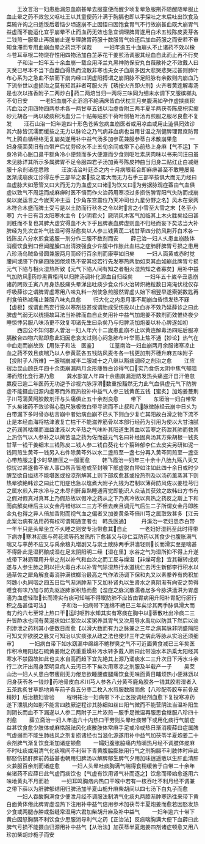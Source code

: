 <!-- { "loadSidebar": true } -->
　　王汝言治一妇患胎漏忽血崩甚晕去服童便而醒少顷复晕急服荆芥随醒随晕服止血止晕之药不效忽又呕吐王以其童便药汁满于胸膈也即以手探吐之末后吐出饮食及菜碗许询之曰适饭后着恼少顷遂崩不止因悟曰因饱食胃气不行故崩甚血既大崩胃气益虚而不能运化宜乎崩晕不止而血药无效也急宜调理脾胃遂用白术五钱陈皮麦芽各二钱煎一服晕止再服崩止遂专理脾胃药服十数服胃气始还后加血药服之而安若不审知食滞而专用血崩血晕之药岂不误哉
　　一妇年逾五十血崩乆不止诸药不效以橡斗苍耳草根二物烧存性用四物汤加白芷茅花干姜煎汤调服其经血自此而止再不行矣
　　子和治一妇年五十余血崩一载佥用泽兰丸黑神防保安丸白薇散补之不效戴人曰天癸巳尽本不当下血葢血得热而流散非寒也夫女子血崩多因大悲哭悲哭过甚则肺叶布心系为之急血不禁而下崩内经曰阴虚阳搏谓之崩阴脉不足阳脉有余数则内崩血乃下流举世以虚损治之莫有知其非者可服火齐【琇按火齐即火剂】火齐者黄连解毒汤是也次以拣香附子二两炒白药二两焙当归一两将三味同为细末水调下又服槟榔丸不旬日安
　　一老妇血崩不止滔滔不絶满床皆血伏枕三月矣腹满如孕作虚挟痰积汚血治之用四物四两参术各一两甘草五钱以治虚香附三两半夏半两茯苓陈皮枳实缩砂元胡各一两以破痰积汚血分二十贴毎贴煎干荷叶侧栢叶汤再煎服之服尽良愈不复发
　　汪石山治一妇年逾四十形色苍紫忽病血崩医者或用凉血或用止澁俱罔效诊其六脉皆沉濡而缓按之无力以脉论之乃气病非血病也当用甘温之剂健脾理胃庶防胃气上腾血循经络无复崩矣遂用补中益气汤多加参茋兼服参苓白术散崩果愈
　　一妇身瘦面黄旧有白带产后忧劳经水不止五旬余间或带下心前热上身麻【气不运】下身冷背心胀口鼻干额角冷小便频而多大便溏而少食则呕吐素厌肉味以书来问汪曰虽未见脉详其所示多属脾胃不足令服四君子汤加黄芩陈皮神曲当归身二贴红止白减继服十余剂诸症悉除
　　汪汝洁治叶廷杰之内十月病眼若合即麻痹甚至不敢睡屡易医渐成崩疾江诊得左手三部举之畧按之畧大而无力右手三部举按俱大而无力经曰血虚脉大如葱管又曰大而无力为血虚又曰诸为饮又曰为劳据脉观症葢由气血俱虚以致气不周运而成麻痹时医不悟而作火治药用寒凉过多损伤脾胃阳气失防而成崩矣以嵗运言之今嵗天冲主运【少角东宫震位乃天冲司也九星分野之名】风木在泉两木符合木盛而脾土受亏是以土防而行秋冬之令以时言之小雪至大雪之末【冬至小寒】六十日有竒太阳寒水主令【少阴君火】厥阴风木客气加临其上木火胜矣经曰甚则胜而不复也其脾大虚安得血不大下乎且脾裹血脾虚则血不归经而妄下矣法当大补脾经为先次宜补气祛湿可得渐愈矣以人参三钱黄茋二钱甘草四分防风荆芥白术各一钱陈皮八分水煎食逺服一剂分作三服不数剂而安
　　薛己治一妇人乆患血崩肢体消痩饮食到口但闻腥臊口出清液强食少许腹中作胀此血枯之症肺肝脾胃亏损之患用八珍汤乌贼鱼骨圆兼服两月而经行百余剂而康寕如旧矣
　　一妇人面黄或赤时觉腰间或脐下作痛四肢困倦烦热不安其经若行先发寒热两肋如束其血如崩此脾胃亏损元气下陷与相火湿热所致【元气下陷人间有知之者相火湿热知之者寡矣】用补中益气加防风药炒黑黄栢间以归脾汤调补化源血自归经矣
　　一妇年五十嵗辛丑患崩诸药罔效壬寅八月身热肢痛头晕涕出吐痰少食众作火治转炽絶粒数日淹淹伏枕仅存呼吸薛诊之谓脾胃虚寒用八味丸料一剂使急煎服然胃虚乆始下咽翌早遂索粥数匙再剂食倍热减痛止兼服八味丸良愈
　　归大化之内患月事不期崩血昏愦发热不寐【虚极】或谓血热妄行投以寒剂益甚或谓胎成受伤投以止血亦不效乃延薛诊之曰此脾虚气弱无以统摄故耳法当补脾而血自止矣用补中益气加炮姜不数剂而效惟终夜少睡惊悸另服八味汤更不效复叩诸先生曰杂矣乃与归脾汤加炮姜以补心脾遂如初
　　西园公不知何郡人曽治一妇人年六十二嵗患血崩不止以黄连解毒汤四贴后服凉膈散合四物六贴即愈此妇因悲哀太过则心闷急肺布叶举而上焦不通【妙论】热气在中血走而崩故效【用张子和法　医鉴】
　　江篁南治一妇血崩两月余服诸寒凉止血之药不效且痰喘乃以人参黄茋各五钱防风麦冬各一钱更加荆芥穗升麻五味附子【投附子人所难】一服喘崩减半二服减十之八继以豁痰调经之剂治之愈
　　江应宿治昆山顾氏年四十余患崩漏两月余形痩唇白诊得气口实乃食伤太阴中焦气郁阻滞而然化食行滞乃愈
　　龚水部宜人年四十余患崩漏泄防发热头痛盗汗自汗倦怠羸瘦已逾二年医药无功逆予诊视六脉浮滑数重按豁然无力此气血俱虚元气下防脾虚不能摄血归源内虚寒而外假热投补中益气人参三钱黄茋五钱【蜜炙】加炮姜蔓荆子川芎蒲黄阿胶数剂汗与头痛俱止五十余剂良愈
　　带下
　　东垣治一妇白带常下乆矣诸药不效诊得心胞尺脉极微白带寻流而不止叔和八脉微脉经云崩中日乆为白带漏下多时骨亦枯言崩中者始病血崩不已乆下则血少复亡其阳故白滑之物下流不止是本经血海将枯津液复亡枯干不能滋养筋骨以本部行经药为引用为使以大甘油腻之药润其枯燥而滋益津液以大辛热之气味补其阳道生其血以苦寒之药泄其肺而救其上热伤气以人参补之以微苦温之药为佐而益元气名曰补经固真汤其方柴胡根一钱炙甘草一钱干姜细末三钱陈皮二钱人参二钱白葵花七个翦碎郁李仁去皮尖另研如泥一钱同煎生黄芩一钱另入右件除黄芩外以水二盏煎至一盏七分再入黄芩同煎至一盏空心带热服之少时早膳压之一服而愈
　　韩飞霞治一妇年三十余十八胎九殇八夭又惊忧过甚遂昏不省人事口唇舌皆疮或至封喉下部虚脱白带如注如此四十余日或时少醒至欲自缢悲不能堪医或投凉剂解其上则下部疾愈甚或投热剂及以汤药薰蒸其下则热晕欲絶韩诊之曰此亡阳症也急以塩煮大附子九钱为君制以薄荷防风佐以姜桂芎归之属水煎入井水冷与之未尽剂鼾鼻熟睡通宵觉即能识人众诘其获效之故韩曰方书有之假对假真对真耳上乃假热故以假冷之药从之下乃真冷故以真热之药反之斯上下和而病解矣继后主以女金丹错综以二三方不但去疾且调元气后生二子所谓女金丹即胜金丸也得之异人倍加香附而视气血之偏者又加姜黄条芩倍川芎之属取效甚多【江云此案治病有法用药有权可谓知通变者也　韩氏医通】
　　丹溪治一老妇患赤白带一年半只是头晕坐立不乆睡之则安专治带愈其自止
　　一老妇好湿麫至此时得带下病亦寒淋沥医与荷花须等药发热所下愈甚又与砂仁豆防药以其食少也腹胀满气喘又与葶苈不应又与禹余粮丸増剧又与崇土散脉两手洪濇轻则长而滑实至是喘甚不得卧此是湿麫酿成湿在足太阴阳明二经【湿在里】水谷之气为湿所抑不得上升遂成带下淋沥理用升举之剂以补气和血次之而工反与燥湿【非燥可愈】宜其辗转成病遂与人参生肺之阴以拒火毒白术以补胃气除湿热行水道桃仁去汚生新郁李行积水以通草佐之犀角解食毒消肿满槟榔治最高之气作浓汤调下保和丸又以素豢养有肉积加阿魏小丸同咽之四五日后气渐消肿渐下又加补肾丸以生肾水之真阴渐有向安之势得睡食有味乃加与防丸驱逐肺家积热而愈【湿症之脉沉散濡者居多今脉洪濇洪为胃虚濇为血虚轻取长而滑实有痰可知喘不得眠防肺不应皆由胃病用升阳补胃配行瘀行积之品甚佳可法】
　　子和治一妇病带下连绵不絶已三年矣诊其两手脉俱滑大而有力约六七至常上热口干运时呕酢水知其实有寒痰在胸中以蒂散吐出冷痰二三升皆酢水也间有黄涎状如烂胶次以浆粥养其胃气又次用导水禹功以防其下然后以淡剂渗泄之药利其小便数日而愈【以滑大数而有力之脉兼之三年之病其脉非阴盛隔阳可知又非欲脱之脉又可知治以实痰张从政之法也使非三年之病此等脉从实治还须细审】
　　一妇病白带下如水窈漏中绵绵不絶秽臭之气不可近面黄食减已三年矣医作积冷用阳起石硫黄姜附之药重重燥补汚水转多戴人断曰此带浊水本热乗太阳经其寒水不禁固故如此也夫水自高而趋下宜先絶其上源乃涌痰水二三升次日下汚水斗余行二次汗出周身至明旦病人云汚已不下矣次用寒凉之剂服及半载产一子
　　吴茭山治一妇人乆患白带痩削无力倦怠欲睡腰痠腿痛饮食无味面黄日晡烦热小便淋沥以归身茯苓各一钱炒药地骨皮白术川芎人参各八分黄芩鹿角胶各一钱其胶若湿者入五茶匙炙甘草熟地黄车前子各五分枣二枚入水煎服数服而愈【八珍配苓胶车前骨皮精妙】后治数妇皆验
　　程明祐治一妇病带下不止医投调经剂血愈下复投寒凉药遂下泄肌肉如削不能言四肢厥逆程诊其脉细如丝曰阳气微而不能营阴法当温补阳生则阴长而血不下漏遂以人参二两附子三片浓煎一服手足微温再服思食继服八珍四十剂愈
　　薛立斋治一妇人年逾六十内热口干劳则头晕吐痰带下或用化痰行气前症益甚饮食愈少肢体或麻恪服祛风化痰散肢体常麻手足或冷或热日渐消痩薛曰症属脾气虚弱而不能生肺祛风之剂复损诸经也当滋化源遂用补中益气加茯苓半夏炮姜二十余剂脾气渐复饮食渐加诸症顿愈
　　一孀妇腹胀脇痛内热晡热月经不调肢体痠麻不时吐痰或用清气化痰喉间不利带下青黄腹脇膨胀用行气之剂胸膈不利肢体时麻此郁怒伤损肝脾前药益甚也朝用归脾汤以解脾郁生脾气夕用加味逍遥散以生肝血清肝火兼服百余剂而诸症愈
　　一妇人头晕吐痰胸满气喘得食稍缓苦于白带二十余年矣诸药不应薛曰此气虚而痰饮也【气虚有饮用肾气补而逐之】饮愈而带始愈遂用六味地黄丸不月而验
　　一妇耳鸣胸痞内热口干喉中若有一核吞吐不利月经不调兼之带下薛以为肝脾郁结用归脾汤加半夏山栀升麻柴胡间以四七汤下白丸子而愈
　　一妇人吞酸胸满食少便泄月经不调服法制清气化痰丸两膝渐肿寒热徃来带下黄白面黄体倦此脾胃虚湿热下注用补中益气倍用参术加茯苓半夏炮姜而愈若因怒发热少食或两腿赤肿或指缝常湿用六君加柴胡升麻及补中益气
　　一妇年逾六十带下黄白因怒胸膈不利饮食少思服消导利气之药【正治法】反痰喘胸满大便下血薛曰此脾气亏损不能摄血归源用补中益气【从治法】加茯苓半夏炮姜四剂诸症顿愈又用八珍加柴胡炒栀子而安

